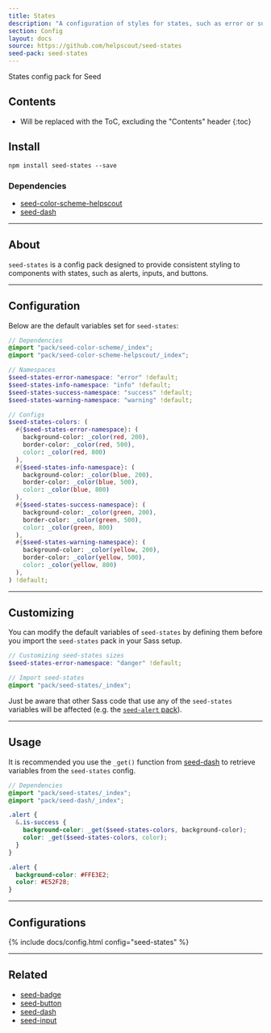 ```yaml
---
title: States
description: "A configuration of styles for states, such as error or success."
section: Config
layout: docs
source: https://github.com/helpscout/seed-states
seed-pack: seed-states
---
```


States config pack for Seed

## Contents

* Will be replaced with the ToC, excluding the "Contents" header
{:toc}

## Install

```
npm install seed-states --save
```


### Dependencies

* [seed-color-scheme-helpscout](/seed/packs/seed-color-scheme-helpscout)
* [seed-dash](/seed/packs/seed-dash)



---



## About

`seed-states` is a config pack designed to provide consistent styling to components with states, such as alerts, inputs, and buttons.



---



## Configuration

Below are the default variables set for `seed-states`:

```seed-states/_config.scss
// Dependencies
@import "pack/seed-color-scheme/_index";
@import "pack/seed-color-scheme-helpscout/_index";

// Namespaces
$seed-states-error-namespace: "error" !default;
$seed-states-info-namespace: "info" !default;
$seed-states-success-namespace: "success" !default;
$seed-states-warning-namespace: "warning" !default;

// Configs
$seed-states-colors: (
  #{$seed-states-error-namespace}: (
    background-color: _color(red, 200),
    border-color: _color(red, 500),
    color: _color(red, 800)
  ),
  #{$seed-states-info-namespace}: (
    background-color: _color(blue, 200),
    border-color: _color(blue, 500),
    color: _color(blue, 800)
  ),
  #{$seed-states-success-namespace}: (
    background-color: _color(green, 200),
    border-color: _color(green, 500),
    color: _color(green, 800)
  ),
  #{$seed-states-warning-namespace}: (
    background-color: _color(yellow, 200),
    border-color: _color(yellow, 500),
    color: _color(yellow, 800)
  ),
) !default;
```



---



## Customizing

You can modify the default variables of `seed-states` by defining them before you import the `seed-states` pack in your Sass setup.

```scss/configs/_seed-states.scss
// Customizing seed-states sizes
$seed-states-error-namespace: "danger" !default;

// Import seed-states
@import "pack/seed-states/_index";
```

Just be aware that other Sass code that use any of the `seed-states` variables will be affected (e.g. the [`seed-alert` pack](/seed/packs/seed-alert)).



---


## Usage

It is recommended you use the `_get()` function from [seed-dash](/seed/packs/seed-dash) to retrieve variables from the `seed-states` config.

```_alert.scss
// Dependencies
@import "pack/seed-states/_index";
@import "pack/seed-dash/_index";

.alert {
  &.is-success {
    background-color: _get($seed-states-colors, background-color);
    color: _get($seed-states-colors, color);
  }
}
```

```alert.css
.alert {
  background-color: #FFE3E2;
  color: #E52F28;
}
```



---



## Configurations

{% include docs/config.html config="seed-states" %}



---



## Related

* [seed-badge](/seed/packs/seed-badge)
* [seed-button](/seed/packs/seed-button)
* [seed-dash](/seed/packs/seed-dash)
* [seed-input](/seed/packs/seed-input)
